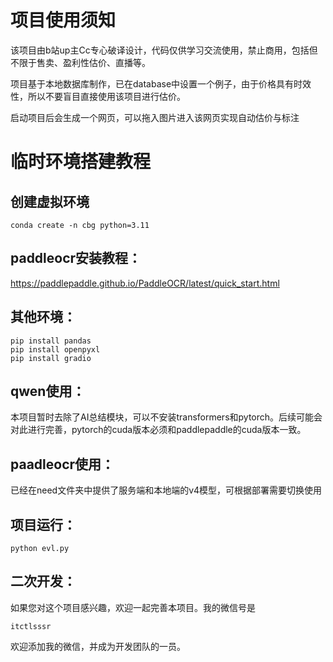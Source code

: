 
# 项目使用须知

该项目由b站up主Cc专心破译设计，代码仅供学习交流使用，禁止商用，包括但不限于售卖、盈利性估价、直播等。

项目基于本地数据库制作，已在database中设置一个例子，由于价格具有时效性，所以不要盲目直接使用该项目进行估价。

启动项目后会生成一个网页，可以拖入图片进入该网页实现自动估价与标注

# 临时环境搭建教程

## 创建虚拟环境

```
conda create -n cbg python=3.11
```

## paddleocr安装教程：

https://paddlepaddle.github.io/PaddleOCR/latest/quick_start.html

## 其他环境：

```
pip install pandas
pip install openpyxl
pip install gradio
```

## qwen使用：

本项目暂时去除了AI总结模块，可以不安装transformers和pytorch。后续可能会对此进行完善，pytorch的cuda版本必须和paddlepaddle的cuda版本一致。

## paadleocr使用：

已经在need文件夹中提供了服务端和本地端的v4模型，可根据部署需要切换使用

## 项目运行：

```
python evl.py
```

## 二次开发：

如果您对这个项目感兴趣，欢迎一起完善本项目。我的微信号是
```
itctlsssr
```
欢迎添加我的微信，并成为开发团队的一员。
